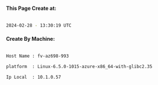 
   
#### This Page Create at:

```bash

2024-02-28 - 13:30:19 UTC

```

#### Create By Machine:

```bash

Host Name : fv-az698-993

platform  : Linux-6.5.0-1015-azure-x86_64-with-glibc2.35

Ip Local  : 10.1.0.57

```

